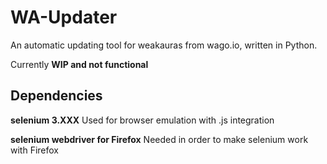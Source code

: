 # WA-Updater

An automatic updating tool for weakauras from wago.io,
written in Python.

Currently **WIP and not functional** 

## Dependencies

**selenium 3.XXX**
Used for browser emulation with .js integration

**selenium webdriver for Firefox**
Needed in order to make selenium work with Firefox
